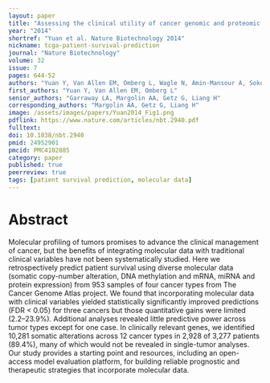 ```yaml
---
layout: paper
title: "Assessing the clinical utility of cancer genomic and proteomic data across tumor types"
year: "2014"
shortref: "Yuan et al. Nature Biotechnology 2014"
nickname: tcga-patient-survival-prediction
journal: "Nature Biotechnology"
volume: 32
issue: 7
pages: 644-52
authors: "Yuan Y, Van Allen EM, Omberg L, Wagle N, Amin-Mansour A, Sokolov A, Byers LA, Xu Y, Hess KR, Diao L, Han L, Huang X, Lawrence MS, Weinstein JN, Stuart JM, Mills GB, Garraway LA, Margolin AA, Getz G, Liang H"
first_authors: "Yuan Y, Van Allen EM, Omberg L"
senior_authors: "Garraway LA, Margolin AA, Getz G, Liang H"
corresponding_authors: "Margolin AA, Getz G, Liang H"
image: /assets/images/papers/Yuan2014_Fig1.png
pdflink: https://www.nature.com/articles/nbt.2940.pdf
fulltext:
doi: 10.1038/nbt.2940
pmid: 24952901
pmcid: PMC4102885
category: paper
published: true
peerreview: true
tags: [patient survival prediction, molecular data]
---
```


# Abstract

Molecular profiling of tumors promises to advance the clinical management of cancer, but the benefits of integrating molecular data with traditional clinical variables have not been systematically studied. Here we retrospectively predict patient survival using diverse molecular data (somatic copy-number alteration, DNA methylation and mRNA, miRNA and protein expression) from 953 samples of four cancer types from The Cancer Genome Atlas project. We found that incorporating molecular data with clinical variables yielded statistically significantly improved predictions (FDR < 0.05) for three cancers but those quantitative gains were limited (2.2–23.9%). Additional analyses revealed little predictive power across tumor types except for one case. In clinically relevant genes, we identified 10,281 somatic alterations across 12 cancer types in 2,928 of 3,277 patients (89.4%), many of which would not be revealed in single-tumor analyses. Our study provides a starting point and resources, including an open-access model evaluation platform, for building reliable prognostic and therapeutic strategies that incorporate molecular data.






